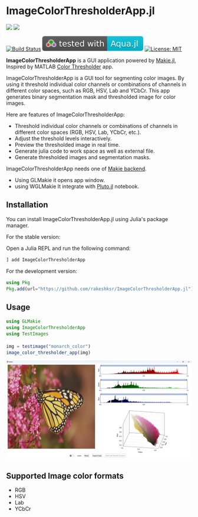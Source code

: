 # ImageColorThresholderApp.jl
[![](https://img.shields.io/badge/docs-stable-blue.svg)](https://rakeshksr.github.io/ImageColorThresholderApp.jl/dev/)
[![](https://img.shields.io/badge/docs-dev-blue.svg)](https://rakeshksr.github.io/ImageColorThresholderApp.jl/dev/)

[![Build Status](https://github.com/rakeshksr/ImageColorThresholderApp.jl/actions/workflows/CI.yml/badge.svg?branch=main)](https://github.com/rakeshksr/ImageColorThresholderApp.jl/actions/workflows/CI.yml?query=branch%3Amain)
[![Aqua QA](https://raw.githubusercontent.com/JuliaTesting/Aqua.jl/master/badge.svg)](https://github.com/JuliaTesting/Aqua.jl)
[![License: MIT](https://img.shields.io/badge/License-MIT-green.svg)](./LICENSE)


**ImageColorThresholderApp** is a GUI application powered by [Makie.jl](https://github.com/MakieOrg/Makie.jl), Inspired by MATLAB [Color Thresholder](https://www.mathworks.com/help/images/ref/colorthresholder-app.html) app.

ImageColorThresholderApp is a GUI tool for segmenting color images. By using it threshold individual color channels or combinations of channels in different color spaces, such as RGB, HSV, Lab and YCbCr. This app generates binary segmentation mask and thresholded image for color images.

Here are features of ImageColorThresholderApp:

* Threshold individual color channels or combinations of channels in different color spaces (RGB, HSV, Lab, YCbCr, etc.).
* Adjust the threshold levels interactively.
* Preview the thresholded image in real time.
* Generate julia code to work space as well as external file.
* Generate thresholded images and segmentation masks.

ImageColorThresholderApp needs one of [Makie backend](https://docs.makie.org/dev/explanations/backends/).
* Using GLMakie it opens app window.
* using WGLMakie It integrate with [Pluto.jl](https://github.com/fonsp/Pluto.jl) notebook.

## Installation

You can install ImageColorThresholderApp.jl using Julia's package manager.

For the stable version:

Open a Julia REPL and run the following command:

```julia
] add ImageColorThresholderApp
```

For the development version:

```julia
using Pkg
Pkg.add(url="https://github.com/rakeshksr/ImageColorThresholderApp.jl")
```

## Usage

```julia
using GLMakie
using ImageColorThresholderApp
using TestImages

img = testimage("monarch_color")
image_color_thresholder_app(img)
```
![preview](./docs/src/assets/preview.png)

## Supported Image color formats
- RGB
- HSV
- Lab
- YCbCr
